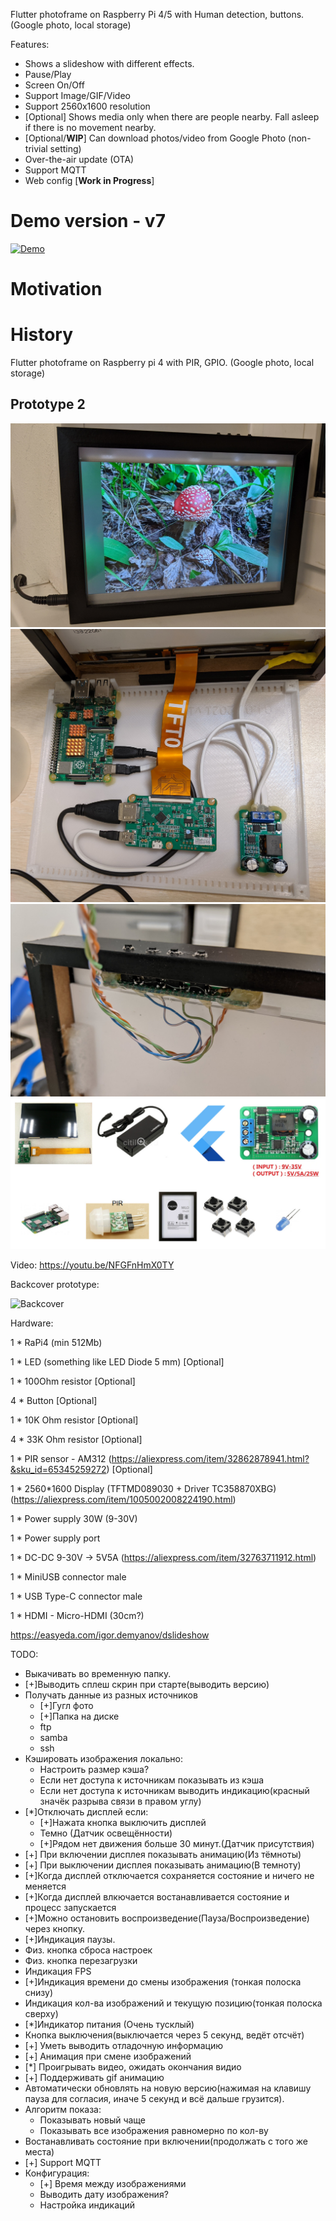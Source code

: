 
Flutter photoframe on Raspberry Pi 4/5 with Human detection, buttons. (Google photo, local storage)

Features:
* Shows a slideshow with different effects.
* Pause/Play
* Screen On/Off
* Support Image/GIF/Video
* Support 2560x1600 resolution
* [Optional] Shows media only when there are people nearby. Fall asleep if there is no movement nearby.
* [Optional/**WIP**] Can download photos/video from Google Photo (non-trivial setting)  
* Over-the-air update (OTA)
* Support MQTT
* Web config [**Work in Progress**]

# Demo version - v7
[![Demo](https://img.youtube.com/vi/eRx7BAgu3N0/0.jpg)](https://youtu.be/eRx7BAgu3N0)

# Motivation



# History

Flutter photoframe on Raspberry pi 4 with PIR, GPIO. (Google photo, local storage)

## Prototype 2
![Proto2_1](https://raw.githubusercontent.com/DisDis/article-dslideshow/master/images/prototype1/proto2_1.jpg)
![Proto2_2](https://raw.githubusercontent.com/DisDis/article-dslideshow/master/images/prototype1/proto2_2.jpg)
![Proto2_3](https://raw.githubusercontent.com/DisDis/article-dslideshow/master/images/prototype1/proto2_3.jpg)
![Proto2_4](https://raw.githubusercontent.com/DisDis/article-dslideshow/master/images/prototype1/proto2_4.jpg)


Video: https://youtu.be/NFGFnHmX0TY


Backcover prototype:

![Backcover](https://raw.githubusercontent.com/DisDis/dslideshow/master/images/prototype1/animation.gif)

Hardware:

1 * RaPi4 (min 512Mb)

1 * LED (something like LED Diode 5 mm) [Optional]

1 * 100Ohm resistor [Optional]

4 * Button [Optional]

1 * 10K Ohm resistor [Optional]

4 * 33K Ohm resistor [Optional]

1 * PIR sensor - AM312 (https://aliexpress.com/item/32862878941.html?&sku_id=65345259272) [Optional]

1 * 2560*1600 Display (TFTMD089030 + Driver TC358870XBG) (https://aliexpress.com/item/1005002008224190.html)

1 * Power supply 30W (9-30V)

1 * Power supply port

1 * DC-DC 9-30V -> 5V5A (https://aliexpress.com/item/32763711912.html)

1 * MiniUSB connector male

1 * USB Type-C connector male

1 * HDMI - Micro-HDMI (30cm?)


https://easyeda.com/igor.demyanov/dslideshow

TODO:

* Выкачивать во временную папку.
* [+]Выводить сплеш скрин при старте(выводить версию)
* Получать данные из разных источников
  * [+]Гугл фото
  * [+]Папка на диске
  * ftp
  * samba
  * ssh
* Кэшировать изображения локально:
  * Настроить размер кэша?
  * Если нет доступа к источникам показывать из кэша
  * Если нет доступа к источникам выводить индикацию(красный значёк разрыва связи в правом углу)
* [*]Отключать дисплей если:
  * [+]Нажата кнопка выключить дисплей
  * Темно (Датчик освещённости)
  * [+]Рядом нет движения больше 30 минут.(Датчик присутствия)
* [+] При включении дисплея показывать анимацию(Из тёмноты)
* [+] При выключении дисплея показывать анимацию(В темноту)
* [+]Когда дисплей отключается сохраняется состояние и ничего не меняется
* [+]Когда дисплей влкючается востанавливается состояние и процесс запускается
* [+]Можно остановить воспроизведение(Пауза/Воспроизведение) через кнопку.
* [+]Индикация паузы.
* Физ. кнопка сброса настроек
* Физ. кнопка перезагрузки
* Индикация FPS
* [+]Индикация времени до смены изображения (тонкая полоска снизу)
* Индикация кол-ва изображений и текущую позицию(тонкая полоска сверху)
* [*]Индикатор питания (Очень тусклый)
* Кнопка выключения(выключается через 5 секунд, ведёт отсчёт)
* [+] Уметь выводить отладочную информацию
* [+] Анимация при смене изображений
* [*] Проигрывать видео, ожидать окончания видио
* [+] Поддерживать gif анимацию
* Автоматически обновлять на новую версию(нажимая на клавишу пауза для согласия, иначе 5 секунд и всё дальше грузится).
* Алгоритм показа:
  * Показывать новый чаще
  * Показывать все изображения равномерно по кол-ву
* Востанавливать состояние при включении(продолжать с того же места)
* [+] Support MQTT
* Конфигурация:
  * [+] Время между изображениями
  * Выводить дату изображения?
  * Настройка индикаций
